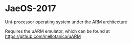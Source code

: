 # JaeOS-2017
Uni-processor operating system under the ARM architecture

Requires the uARM emulator, which can be found at https://github.com/mellotanica/uARM
